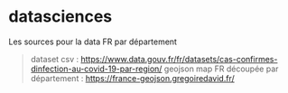 # datasciences

Les sources pour la data FR par département 
> dataset csv  : https://www.data.gouv.fr/fr/datasets/cas-confirmes-dinfection-au-covid-19-par-region/
> geojson map FR découpée par département : https://france-geojson.gregoiredavid.fr/
